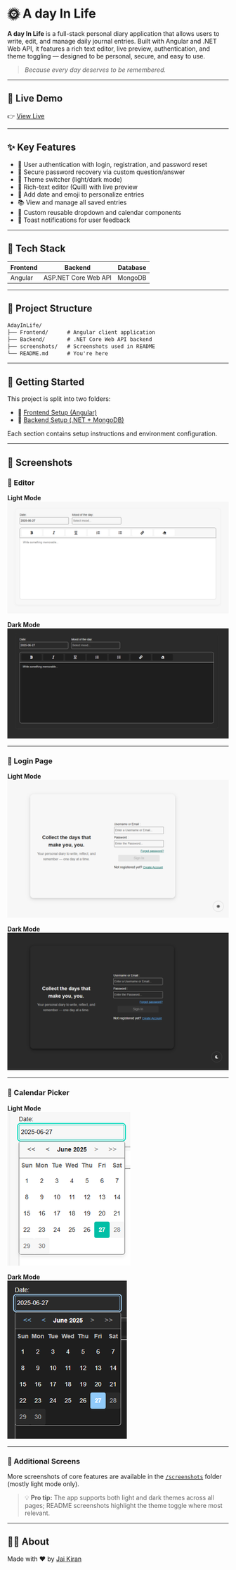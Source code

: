 # 🌞 A day In Life

**A day In Life** is a full-stack personal diary application that allows users to write, edit, and manage daily journal entries. Built with Angular and .NET Web API, it features a rich text editor, live preview, authentication, and theme toggling — designed to be personal, secure, and easy to use.

> _Because every day deserves to be remembered._

---

## 🔗 Live Demo

👉 [View Live](https://adayinlife.vercel.app)

---

## ✨ Key Features

- 🔐 User authentication with login, registration, and password reset  
- 🔄 Secure password recovery via custom question/answer  
- 🎨 Theme switcher (light/dark mode)  
- 📝 Rich-text editor (Quill) with live preview  
- 📅 Add date and emoji to personalize entries  
- 📚 View and manage all saved entries  
- 🔽 Custom reusable dropdown and calendar components  
- 🔔 Toast notifications for user feedback

---

## 🧰 Tech Stack

| Frontend | Backend | Database |
|----------|---------|----------|
| Angular | ASP.NET Core Web API | MongoDB |

---

## 📁 Project Structure

 ```plaintext
AdayInLife/
├── Frontend/      # Angular client application
├── Backend/       # .NET Core Web API backend
├── screenshots/   # Screenshots used in README
└── README.md      # You're here
 ``` 
 
---

## 🚀 Getting Started

This project is split into two folders:

- 📂 [Frontend Setup (Angular)](./Frontend/README.md)
- 📂 [Backend Setup (.NET + MongoDB)](./Backend/README.md)

Each section contains setup instructions and environment configuration.

---

## 📸 Screenshots

### 📝 Editor

**Light Mode**  
![Editor Light](./screenshots/editor-light.png)

**Dark Mode**  
![Editor Dark](./screenshots/editor-dark.png)

---

### 🔐 Login Page

**Light Mode**  
![Login Light](./screenshots/login-light.png)

**Dark Mode**  
![Login Dark](./screenshots/login-dark.png)

---

### 📅 Calendar Picker

**Light Mode**  
![Calendar Light](./screenshots/calendar-light.png)

**Dark Mode**  
![Calendar Dark](./screenshots/calendar-dark.png)

---

### 📂 Additional Screens

More screenshots of core features are available in the [`/screenshots`](./screenshots) folder (mostly light mode only).

> 💡 **Pro tip:** The app supports both light and dark themes across all pages; README screenshots highlight the theme toggle where most relevant.

---

## 🙋‍♂️ About

Made with ❤️ by [Jai Kiran](https://jaikiran.netlify.app/)
